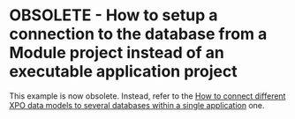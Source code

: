 # OBSOLETE - How to setup a connection to the database from a Module project instead of an executable application project

This example is now obsolete. Instead, refer to the [How to connect different XPO data models to several databases within a single application](https://supportcenter.devexpress.com/ticket/details/e4896/how-to-connect-different-xpo-data-models-to-several-databases-within-a-single-application) one.